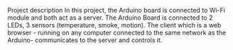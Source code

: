 Project description
In this project, the Arduino board is connected to Wi-Fi module and both act as a server. The Arduino Board is connected to 2 LEDs, 3 sensors (temperature, smoke, motion). The client which is a web browser - running on any computer connected to the same network as the Arduino- communicates to the server and controls it.
